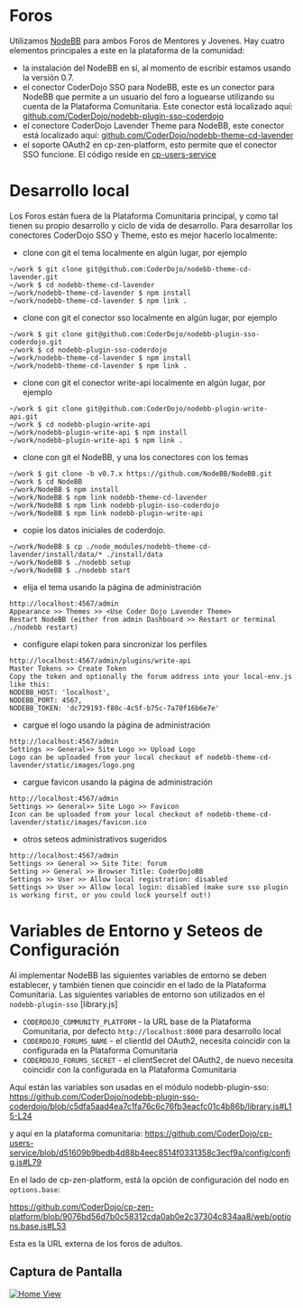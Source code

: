 # Foros

Utilizamos [NodeBB](https://nodebb.org/) para ambos Foros de Mentores y Jovenes. Hay cuatro elementos principales a este en la plataforma de la comunidad:

* la instalación del NodeBB en sí, al momento de escribir estamos usando la versión 0.7.
* el conector CoderDojo SSO para NodeBB, este es un conector para NodeBB que permite a un usuario del foro a loguearse utilizando su cuenta de la Plataforma Comunitaria. Este conector está localizado aquí: [github.com/CoderDojo/nodebb-plugin-sso-coderdojo](https://github.com/CoderDojo/nodebb-plugin-sso-coderdojo)
* el conectore CoderDojo Lavender Theme para NodeBB, este conector está localizado aquí: [github.com/CoderDojo/nodebb-theme-cd-lavender](https://github.com/CoderDojo/nodebb-theme-cd-lavender)
* el soporte OAuth2 en cp-zen-platform, esto permite que el conector SSO funcione. El código reside en [cp-users-service](https://github.com/CoderDojo/cp-users-service)

# Desarrollo local

Los Foros están fuera de la Plataforma Comunitaria principal, y como tal tienen su propio desarrollo y ciclo de vida de desarrollo. Para desarrollar los conectores CoderDojo SSO y Theme, esto es mejor hacerlo localmente:

* clone con git el tema localmente en algún lugar, por ejemplo

```
~/work $ git clone git@github.com:CoderDojo/nodebb-theme-cd-lavender.git
~/work $ cd nodebb-theme-cd-lavender
~/work/nodebb-theme-cd-lavender $ npm install
~/work/nodebb-theme-cd-lavender $ npm link .
```

* clone con git el conector sso localmente en algún lugar, por ejemplo

```
~/work $ git clone git@github.com:CoderDojo/nodebb-plugin-sso-coderdojo.git
~/work $ cd nodebb-plugin-sso-coderdojo
~/work/nodebb-theme-cd-lavender $ npm install
~/work/nodebb-theme-cd-lavender $ npm link .
```

* clone con git el conector write-api localmente en algún lugar, por ejemplo
```
~/work $ git clone git@github.com:CoderDojo/nodebb-plugin-write-api.git
~/work $ cd nodebb-plugin-write-api
~/work/nodebb-plugin-write-api $ npm install
~/work/nodebb-plugin-write-api $ npm link .
```

* clone con git el NodeBB, y una los conectores con los temas

```
~/work $ git clone -b v0.7.x https://github.com/NodeBB/NodeBB.git
~/work $ cd NodeBB
~/work/NodeBB $ npm install
~/work/NodeBB $ npm link nodebb-theme-cd-lavender
~/work/NodeBB $ npm link nodebb-plugin-sso-coderdojo
~/work/NodeBB $ npm link nodebb-plugin-write-api
```

* copie los datos iniciales de coderdojo.

```
~/work/NodeBB $ cp ./node_modules/nodebb-theme-cd-lavender/install/data/* ./install/data
~/work/NodeBB $ ./nodebb setup
~/work/NodeBB $ ./nodebb start
```

* elija el tema usando la página de administración

```
http://localhost:4567/admin
Appearance >> Themes >> <Use Coder Dojo Lavender Theme>
Restart NodeBB (either from admin Dashboard >> Restart or terminal ./nodebb restart)
```

* configure elapi token para sincronizar los perfiles

```
http://localhost:4567/admin/plugins/write-api
Master Tokens >> Create Token
Copy the token and optionally the forum address into your local-env.js like this:
NODEBB_HOST: 'localhost',
NODEBB_PORT: 4567,
NODEBB_TOKEN: 'dc729193-f80c-4c5f-b75c-7a70f16b6e7e'
```

* cargue el logo usando la página de administración

```
http://localhost:4567/admin
Settings >> General>> Site Logo >> Upload Logo
Logo can be uploaded from your local checkout of nodebb-theme-cd-lavender/static/images/logo.png
```

* cargue favicon usando la página de administración

```
http://localhost:4567/admin
Settings >> General>> Site Logo >> Favicon
Icon can be uploaded from your local checkout of nodebb-theme-cd-lavender/static/images/favicon.ico
```

* otros seteos administrativos sugeridos

```
http://localhost:4567/admin
Settings >> General >> Site Tite: forum
Setting >> General >> Browser Title: CoderDojoBB
Settings >> User >> Allow local registration: disabled
Settings >> User >> Allow local login: disabled (make sure sso plugin is working first, or you could lock yourself out!)
```

# Variables de Entorno y Seteos de Configuración

Al implementar NodeBB las siguientes variables de entorno se deben establecer, y también tienen que coincidir en el lado de la Plataforma Comunitaria. Las siguientes variables de entorno son utilizados en el `nodebb-plugin-sso` [library.js] 


* `CODERDOJO_COMMUNITY_PLATFORM` - la URL base de la Plataforma Comunitaria, por defecto `http://localhost:8000` para desarrollo local
* `CODERDOJO_FORUMS_NAME` - el clientId del OAuth2, necesita coincidir con la configurada en la Plataforma Comunitaria
* `CODERDOJO_FORUMS_SECRET` - el clientSecret del OAuth2, de nuevo necesita coincidir con la configurada en la Plataforma Comunitaria

Aquí están las variables son usadas en el módulo nodebb-plugin-sso:
https://github.com/CoderDojo/nodebb-plugin-sso-coderdojo/blob/c5dfa5aad4ea7c1fa76c6c76fb3eacfc01c4b86b/library.js#L15-L24

y aquí en la plataforma comunitaria:
https://github.com/CoderDojo/cp-users-service/blob/d51609b9bedb4d88b4eec8514f0331358c3ecf9a/config/config.js#L79

En el lado de cp-zen-platform, está la opción de configuración del nodo en `options.base`:

https://github.com/CoderDojo/cp-zen-platform/blob/9076bd56d7b0c58312cda0ab0e2c37304c834aa8/web/options.base.js#L53

Esta es la URL externa de los foros de adultos.

## Captura de Pantalla

[![Home View](http://i.imgur.com/1DYWILY.png)](http://i.imgur.com/1DYWILY.png)
